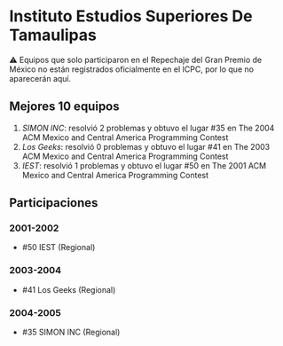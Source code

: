 # Instituto Estudios Superiores De Tamaulipas

:warning: Equipos que solo participaron en el Repechaje del Gran Premio de México no están registrados oficialmente en el ICPC, por lo que no aparecerán aquí.

## Mejores 10 equipos

1. _SIMON INC_: resolvió 2 problemas y obtuvo el lugar #35 en The 2004 ACM Mexico and Central America Programming Contest
1. _Los Geeks_: resolvió 0 problemas y obtuvo el lugar #41 en The 2003 ACM Mexico and Central America Programming Contest
1. _IEST_: resolvió 1 problemas y obtuvo el lugar #50 en The 2001 ACM Mexico and Central America Programming Contest

## Participaciones

### 2001-2002

- #50 IEST (Regional)

### 2003-2004

- #41 Los Geeks (Regional)

### 2004-2005

- #35 SIMON INC (Regional)




